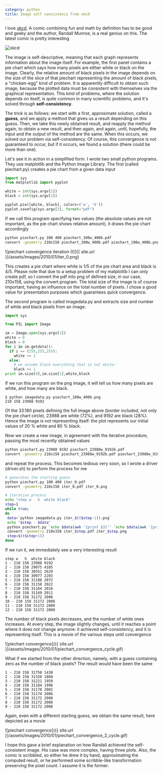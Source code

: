 ```yaml
---
category: python
title: Image self consistency from xkcd
---
```


I love [xkcd](http://xkcd.com). A comic combining fun and math by
definition has to be good and geeky and the author, Randall Munroe, is a
real genius on this. The latest comic is pretty interesting

![xkcd](http://imgs.xkcd.com/comics/self_description.png)

The image is self-descriptive, meaning that each graph represents
information about the image itself. For example, the first panel
contains a pie chart which says how many pixels are either white or
black on the image. Clearly, the relative amount of black pixels in the
image depends on the size of the slice of that piechart representing the
amount of black pixels, a \"chicken-egg\" kind of problem. It is
apparently difficult to obtain such image, because the plotted data must
be consistent with themselves via the graphical representation. This
kind of problems, where the solution depends on itself, is quite common
in many scientific problems, and it\'s solved through
**self-consistency**.

The trick is as follows: we start with a first, approximate solution,
called a **guess**, and we apply a method that gives us a result
depending on this guess. Then, we take this newly obtained result, and
reapply the method again, to obtain a new result, and then again, and
again, until, hopefully, the input and the output of the method are the
same. When this occurs, we solved our problem via self-consistency. Of
course, this convergence is not guaranteed to occur, but if it occurs,
we found a solution (there could be more than one).

Let\'s see it in action in a simplified form. I wrote two small python
programs. They use matplotlib and the Python Image Library. The first
(called piechart.py) creates a pie chart from a given data input

```python
import sys
from matplotlib import pyplot

white = int(sys.argv[1])
black = int(sys.argv[2])

pyplot.pie([white, black], colors=('w', 'k'))
pyplot.savefig(sys.argv[3], format="pdf")
```

If we call this program specifying two values (the absolute values are
not important, as the pie chart shows relative amount), it draws the pie
chart accordingly

```bash
python piechart.py 100 400 piechart_100w_400b.pdf
convert -geometry 210x158 piechart_100w_400b.pdf piechart_100w_400b.png
```

![piechart convergence iteration 0]({{ site.url }}/assets/images/2010/01/iter_0.png)

This creates a pie chart where white is 1/5 of the pie chart area and
black is 4/5. Please note that due to a setup problem of my matplotlib I
can only create pdf, so I convert the pdf into png of defined size, in
our case, 210x158, using the convert program. The total size of the
image is of course important, having an influence on the total number of
pixels. I chose a good value for presentation purposes which guarantees
quick convergence.

The second program is called imagedata.py and extracts size and number
of white and black pixels from an image.

```python
import sys

from PIL import Image

im = Image.open(sys.argv[1])
white = 0
black = 0
for i in im.getdata():
  if i == (255,255,255):
    white += 1
  else:
    # we assume black everything that is not white:
    black += 1
print im.size[0],im.size[1],white,black
```

If we run this program on the png image, it will tell us how many pixels
are white, and how many are black.

```
$ python imagedata.py piechart_100w_400b.png
210 158 23988 9192
```

Of the 33.180 pixels defining the full image above (border included, not
only the pie chart circle), 23988 are white (72%), and 9192 are black
(28%). Hence the image is not representing itself: the plot represents
our initial values of 20 % white and 80 % black.

Now we create a new image, in agreement with the iterative procedure,
passing the most recently obtained values

```bash
python piechart.py 23988 9192 piechart_23988w_9192b.pdf
convert -geometry 210x158 piechart_23988w_9192b.pdf piechart_23988w_9192b.png
```

and repeat the process. This becomes tedious very soon, so I wrote a
driver (driver.sh) to perform the process for me

```bash
# generates the starting guess
python piechart.py 100 400 iter_0.pdf
convert -geometry 210x158 iter_0.pdf iter_0.png 

# iterative process
echo "step w   h  white black"
step=1
while true;
do
 data=`python imagedata.py iter_$(($step-1)).png`
 echo "$step - $data"
 python piechart.py `echo $data|awk '{print $3}'` `echo $data|awk '{print $4}'`  iter_$step.pdf
 convert -geometry 210x158 iter_$step.pdf iter_$step.png
 step=$(($step+1))
done
```

If we run it, we immediately see a very interesting result

```
step w   h  white black
1 - 210 158 23988 9192
2 - 210 158 29075 4105
3 - 210 158 30551 2629
4 - 210 158 30977 2203
5 - 210 158 31108 2072
6 - 210 158 31158 2022
7 - 210 158 31164 2016
8 - 210 158 31169 2011
9 - 210 158 31172 2008
10 - 210 158 31172 2008
11 - 210 158 31172 2008
12 - 210 158 31172 2008
```

The number of black pixels decreases, and the number of white ones
increases. At every step, the image slightly changes, until it reaches a
point where it does not change anymore: it achieved self-consistency,
and it is representing itself. This is a movie of the various steps
until convergence

![piechart convergence]({{ site.url }}/assets/images/2010/01/piechart_convergence_cycle.gif)

What if we started from the other direction, namely, with a guess
containing zero as the number of black pixels? The result would have
been the same

```
1 - 210 158 31750 1430
2 - 210 158 31320 1860
3 - 210 158 31221 1959
4 - 210 158 31184 1996
5 - 210 158 31178 2002
6 - 210 158 31174 2006
7 - 210 158 31172 2008
8 - 210 158 31172 2008
9 - 210 158 31172 2008
```

Again, even with a different starting guess, we obtain the same result,
here depicted as a movie

![piechart convergence]({{ site.url }}/assets/images/2010/01/piechart_convergence_2_cycle.gif)

I hope this gave a brief explanation on how Randall achieved the
self-consistent image. His case was more complex, having three plots.
Also, the comic is scribbled, so either he drew it by hand,
approximating the computed result, or he performed some scribble-like
transformation preserving the pixel count. I assume it is the former.
